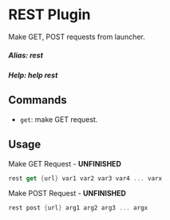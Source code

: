 # REST Plugin
Make GET, POST requests from launcher.

##### Alias: rest
##### Help: help rest

## Commands
- ```get```: make GET request.

## Usage
Make GET Request - **UNFINISHED**
```cs
rest get {url} var1 var2 var3 var4 ... varx
```
Make POST Request - **UNFINISHED**
```cs
rest post {url} arg1 arg2 arg3 ... argx
```
